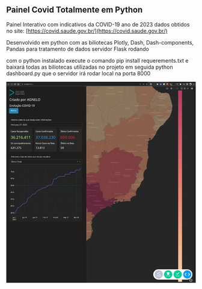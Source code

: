 ﻿## Painel Covid Totalmente em Python

Painel Interativo com indicativos da COVID-19 ano de 2023
dados obtidos no site: [https://covid.saude.gov.br/](https://covid.saude.gov.br/)

Desenvolvido em python com as biliotecas Plotly, Dash, Dash-components, Pandas para tratamento de dados
servidor Flask rodando

com o python instalado execute o comando pip install requerements.txt e baixará todas as biliotecas utilizadas no projeto
em seguida python dashboard.py que o servidor irá rodar local na porta 8000


![Painel Covid](https://github.com/agnjuniorlima/painel_covid_2023/blob/main/PainelCovid.jpg?raw=true)
